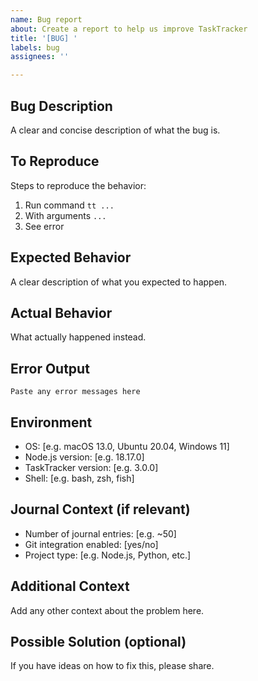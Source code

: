 ```yaml
---
name: Bug report
about: Create a report to help us improve TaskTracker
title: '[BUG] '
labels: bug
assignees: ''

---
```


## **Bug Description**
A clear and concise description of what the bug is.

## **To Reproduce**
Steps to reproduce the behavior:
1. Run command `tt ...`
2. With arguments `...`
3. See error

## **Expected Behavior**
A clear description of what you expected to happen.

## **Actual Behavior**
What actually happened instead.

## **Error Output**
```
Paste any error messages here
```

## **Environment**
- OS: [e.g. macOS 13.0, Ubuntu 20.04, Windows 11]
- Node.js version: [e.g. 18.17.0]
- TaskTracker version: [e.g. 3.0.0]
- Shell: [e.g. bash, zsh, fish]

## **Journal Context** (if relevant)
- Number of journal entries: [e.g. ~50]
- Git integration enabled: [yes/no]
- Project type: [e.g. Node.js, Python, etc.]

## **Additional Context**
Add any other context about the problem here.

## **Possible Solution** (optional)
If you have ideas on how to fix this, please share. 